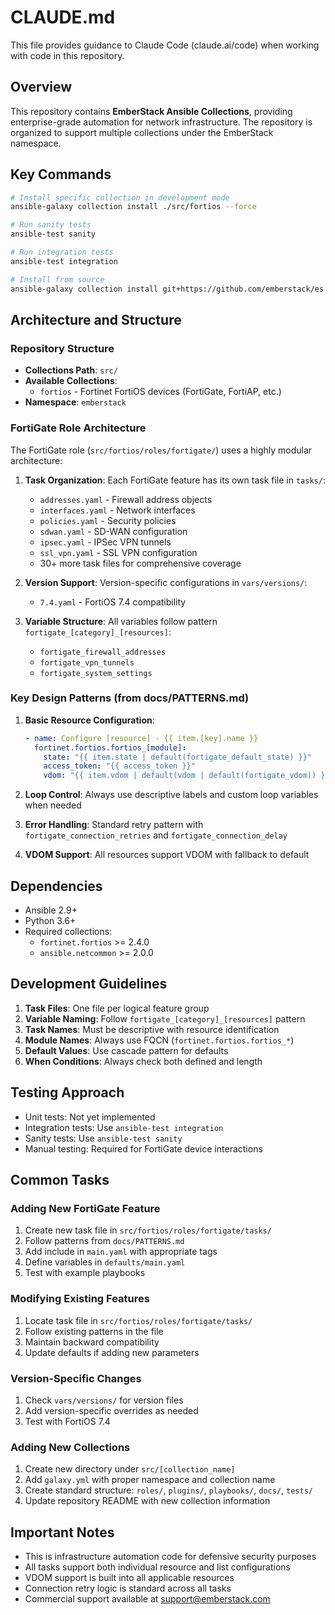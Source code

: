 # CLAUDE.md

This file provides guidance to Claude Code (claude.ai/code) when working with code in this repository.

## Overview

This repository contains **EmberStack Ansible Collections**, providing enterprise-grade automation for network infrastructure. The repository is organized to support multiple collections under the EmberStack namespace.

## Key Commands

```bash
# Install specific collection in development mode
ansible-galaxy collection install ./src/fortios --force

# Run sanity tests
ansible-test sanity

# Run integration tests  
ansible-test integration

# Install from source
ansible-galaxy collection install git+https://github.com/emberstack/es.fx.ansible.git#/src/fortios
```

## Architecture and Structure

### Repository Structure
- **Collections Path**: `src/`
- **Available Collections**:
  - `fortios` - Fortinet FortiOS devices (FortiGate, FortiAP, etc.)
- **Namespace**: `emberstack`

### FortiGate Role Architecture

The FortiGate role (`src/fortios/roles/fortigate/`) uses a highly modular architecture:

1. **Task Organization**: Each FortiGate feature has its own task file in `tasks/`:
   - `addresses.yaml` - Firewall address objects
   - `interfaces.yaml` - Network interfaces
   - `policies.yaml` - Security policies
   - `sdwan.yaml` - SD-WAN configuration
   - `ipsec.yaml` - IPSec VPN tunnels
   - `ssl_vpn.yaml` - SSL VPN configuration
   - 30+ more task files for comprehensive coverage

2. **Version Support**: Version-specific configurations in `vars/versions/`:
   - `7.4.yaml` - FortiOS 7.4 compatibility

3. **Variable Structure**: All variables follow pattern `fortigate_[category]_[resources]`:
   - `fortigate_firewall_addresses`
   - `fortigate_vpn_tunnels`
   - `fortigate_system_settings`

### Key Design Patterns (from docs/PATTERNS.md)

1. **Basic Resource Configuration**:
   ```yaml
   - name: Configure [resource] - {{ item.[key].name }}
     fortinet.fortios.fortios_[module]:
       state: "{{ item.state | default(fortigate_default_state) }}"
       access_token: "{{ access_token }}"
       vdom: "{{ item.vdom | default(vdom | default(fortigate_vdom)) }}"
   ```

2. **Loop Control**: Always use descriptive labels and custom loop variables when needed
3. **Error Handling**: Standard retry pattern with `fortigate_connection_retries` and `fortigate_connection_delay`
4. **VDOM Support**: All resources support VDOM with fallback to default

## Dependencies

- Ansible 2.9+
- Python 3.6+
- Required collections:
  - `fortinet.fortios` >= 2.4.0
  - `ansible.netcommon` >= 2.0.0

## Development Guidelines

1. **Task Files**: One file per logical feature group
2. **Variable Naming**: Follow `fortigate_[category]_[resources]` pattern
3. **Task Names**: Must be descriptive with resource identification
4. **Module Names**: Always use FQCN (`fortinet.fortios.fortios_*`)
5. **Default Values**: Use cascade pattern for defaults
6. **When Conditions**: Always check both defined and length

## Testing Approach

- Unit tests: Not yet implemented
- Integration tests: Use `ansible-test integration`
- Sanity tests: Use `ansible-test sanity`
- Manual testing: Required for FortiGate device interactions

## Common Tasks

### Adding New FortiGate Feature
1. Create new task file in `src/fortios/roles/fortigate/tasks/`
2. Follow patterns from `docs/PATTERNS.md`
3. Add include in `main.yaml` with appropriate tags
4. Define variables in `defaults/main.yaml`
5. Test with example playbooks

### Modifying Existing Features
1. Locate task file in `src/fortios/roles/fortigate/tasks/`
2. Follow existing patterns in the file
3. Maintain backward compatibility
4. Update defaults if adding new parameters

### Version-Specific Changes
1. Check `vars/versions/` for version files
2. Add version-specific overrides as needed
3. Test with FortiOS 7.4

### Adding New Collections
1. Create new directory under `src/[collection_name]`
2. Add `galaxy.yml` with proper namespace and collection name
3. Create standard structure: `roles/`, `plugins/`, `playbooks/`, `docs/`, `tests/`
4. Update repository README with new collection information

## Important Notes

- This is infrastructure automation code for defensive security purposes
- All tasks support both individual resource and list configurations
- VDOM support is built into all applicable resources
- Connection retry logic is standard across all tasks
- Commercial support available at support@emberstack.com